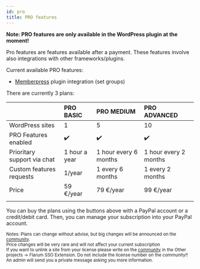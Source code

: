 ```yaml
---
id: pro
title: PRO features
---
```


**Note: PRO features are only available in the WordPress plugin at the
moment!**

Pro features are features available after a payment. These features
involve also integrations with other frameworks/plugins.

Current available PRO features:
- [Memberpress](https://memberpress.com) plugin integration (set groups)

There are currently 3 plans:

|                             | PRO BASIC                                | PRO MEDIUM                                | PRO ADVANCED                                |
|:----------------------------|:-----------------------------------------|:------------------------------------------|:--------------------------------------------|
| WordPress sites             | 1                                        | 5                                         | 10                                          |
| PRO Features enabled        | ✔️                                     | ✔️                                      | ✔️                                        |
| Prioritary support via chat | 1 hour a year                            | 1 hour every 6 months                     | 1 hour every 2 months                       |
| Custom features requests    | 1/year                                   | 1 every 6 months                          | 1 every 2 months                            |
| Price                       | 59 €/year                                | 79 €/year                                 | 99 €/year                                   |
|                             | <div id="paypal-button-pro-basic"></div> | <div id="paypal-button-pro-medium"></div> | <div id="paypal-button-pro-advanced"></div> |

You can buy the plans using the buttons above with a PayPal account or a
credit/debit card. Then, you can manage your subscription into your
PayPal account.

<small>Notes: Plans can change without advise, but big changes will be
announced on the [community](https://community.maicol07.it).  
Price changes will be very rare and will not affect your current
subscription  
If you want to unlink a site from your license please write on the
[community](https://community.maicol07.it) in the Other projects →
Flarum SSO Extension. Do not include the license number on the
community!! An admin will send you a private message asking you more
information.</small>
